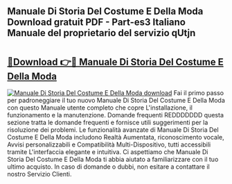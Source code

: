## Manuale Di Storia Del Costume E Della Moda Download gratuit PDF - Part-es3 Italiano Manuale del proprietario del servizio qUtjn

# <h2><a href="http://dfdxxdc.blite.top/?on=Manuale+Di+Storia+Del+Costume+E+Della+Moda">🔗Download 👉🔴 Manuale Di Storia Del Costume E Della Moda</a></h2>

[![Manuale Di Storia Del Costume E Della Moda download](https://i.imgur.com/lujVjoI.png)](http://dfdxxdc.blite.top/?on=Manuale+Di+Storia+Del+Costume+E+Della+Moda)
Fai il primo passo per padroneggiare il tuo nuovo Manuale Di Storia Del Costume E Della Moda con questo Manuale utente completo che copre L'installazione, il funzionamento e la manutenzione. Domande frequenti REDDDDDDD questa sezione tratta le domande frequenti e fornisce utili suggerimenti per la risoluzione dei problemi. Le funzionalità avanzate di Manuale Di Storia Del Costume E Della Moda includono Realtà Aumentata, riconoscimento vocale, Avvisi personalizzabili e Compatibilità Multi-Dispositivo, tutti accessibili tramite L'interfaccia elegante e intuitiva. Ci aspettiamo che Manuale Di Storia Del Costume E Della Moda ti abbia aiutato a familiarizzare con il tuo ultimo acquisto. In caso di domande o dubbi, non esitare a contattare il nostro Servizio Clienti.
